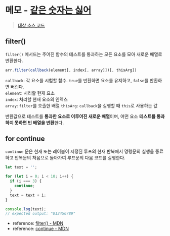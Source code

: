 # 메모 - [같은 숫자는 싫어](https://school.programmers.co.kr/learn/courses/30/lessons/12906)

> [대상 소스 코드](./solution.filter-api.js#L5)

## filter()

`filter()` 메서드는 주어진 함수의 테스트를 통과하는 모든 요소를 모아 새로운 배열로 반환한다.

```javascript
arr.filter(callback(element[, index[, array]])[, thisArg])
```

`callback`: 각 요소를 시험할 함수. `true`를 반환하면 요소를 유지하고, `false`를 반환하면 버린다.  
`element`: 처리할 현재 요소  
`index`: 처리할 현재 요소의 인덱스  
`array`: `filter`를 호출한 배열
`thisArg`: `callback`을 실행할 때 `this`로 사용하는 값

반환값으로 테스트를 **통과한 요소로 이루어진 새로운 배열**이며, 어떤 요소 **테스트를 통과하지 못하면 빈 배열을 반환**한다.

## for continue

`continue` 문은 현재 또는 레이블이 지정된 루프의 현재 반복에서 명령문의 실행을 종료하고 반복문의 처음으로 돌아가여 루프문의 다음 코드를 실행한다.

```javascript
let text = '';

for (let i = 0; i < 10; i++) {
  if (i === 3) {
    continue;
  }
  text = text + i;
}

console.log(text);
// expected output: "012456789"
```

- reference: [filter() - MDN](https://developer.mozilla.org/ko/docs/Web/JavaScript/Reference/Global_Objects/Array/filter)
- reference: [continue - MDN](https://developer.mozilla.org/ko/docs/Web/JavaScript/Reference/Statements/continue)
